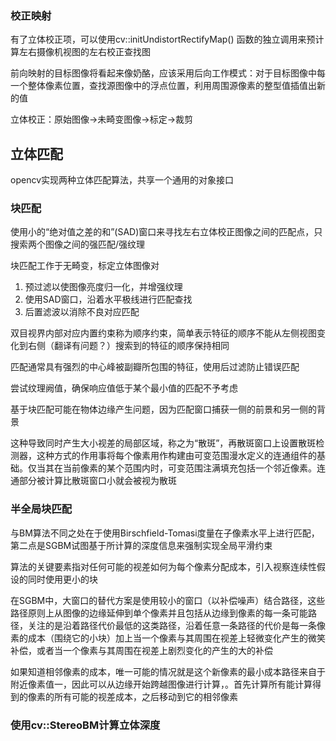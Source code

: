 









### 校正映射         

有了立体校正项，可以使用cv::initUndistortRectifyMap() 函数的独立调用来预计算左右摄像机视图的左右校正查找图             

前向映射的目标图像将看起来像奶酪，应该采用后向工作模式：对于目标图像中每一个整体像素位置，查找源图像中的浮点位置，利用周围源像素的整型值插值出新的值      



立体校正：原始图像->未畸变图像->标定->裁剪           





## 立体匹配       

opencv实现两种立体匹配算法，共享一个通用的对象接口          

### 块匹配       

使用小的“绝对值之差的和”(SAD)窗口来寻找左右立体校正图像之间的匹配点，只搜索两个图像之间的强匹配/强纹理        

块匹配工作于无畸变，标定立体图像对      

1. 预过滤以使图像亮度归一化，并增强纹理      
2. 使用SAD窗口，沿着水平极线进行匹配查找     
3. 后置滤波以消除不良对应匹配      



双目视界内部对应内置约束称为顺序约束，简单表示特征的顺序不能从左侧视图变化到右侧（翻译有问题？）搜索到的特征的顺序保持相同          



匹配通常具有强烈的中心峰被副瓣所包围的特征，使用后过滤防止错误匹配      

尝试纹理阙值，确保响应值低于某个最小值的匹配不予考虑



基于块匹配可能在物体边缘产生问题，因为匹配窗口捕获一侧的前景和另一侧的背景     

这种导致同时产生大小视差的局部区域，称之为“散斑”，再散斑窗口上设置散斑检测器，这种方式的作用事将每个像素用作构建由可变范围漫水定义的连通组件的基础。仅当其在当前像素的某个范围内时，可变范围注满填充包括一个邻近像素。连通部分被计算比散斑窗口小就会被视为散斑              



### 半全局块匹配             

与BM算法不同之处在于使用Birschfield-Tomasi度量在子像素水平上进行匹配，第二点是SGBM试图基于所计算的深度信息来强制实现全局平滑约束          

算法的关键要素指对任何可能的视差如何为每个像素分配成本，引入视察连续性假设的同时使用更小的块        

在SGBM中，大窗口的替代方案是使用较小的窗口（以补偿噪声）结合路径，这些路径原则上从图像的边缘延伸到单个像素并且包括从边缘到像素的每一条可能路径，关注的是沿着路径代价最低的这类路径，沿着任意一条路径的代价是每一条像素的成本（围绕它的小块）加上当一个像素与其周围在视差上轻微变化产生的微笑补偿，或者当一个像素与其周围在视差上剧烈变化的产生的大的补偿           



如果知道相邻像素的成本，唯一可能的情况就是这个新像素的最小成本路径来自于附近像素值一，因此可以从边缘开始跨越图像进行计算，。首先计算所有能计算得到的像素的所有可能的视差成本，之后移动到它的相邻像素           



### 使用cv::StereoBM计算立体深度          

































